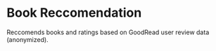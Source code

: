 # Book Reccomendation
 Reccomends books and ratings based on GoodRead user review data (anonymized). 
